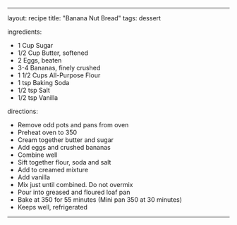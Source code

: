 ---

layout: recipe
title: "Banana Nut Bread"
tags: dessert

ingredients:
- 1 Cup Sugar
- 1/2 Cup Butter, softened
- 2 Eggs, beaten
- 3-4 Bananas, finely crushed
- 1 1/2 Cups All-Purpose Flour
- 1 tsp Baking Soda
- 1/2 tsp Salt
- 1/2 tsp Vanilla

directions:
- Remove odd pots and pans from oven
- Preheat oven to 350
- Cream together butter and sugar
- Add eggs and crushed bananas
- Combine well
- Sift together flour, soda and salt
- Add to creamed mixture
- Add vanilla
- Mix just until combined. Do not overmix
- Pour into greased and floured loaf pan
- Bake at 350 for 55 minutes (Mini pan 350 at 30 minutes)
- Keeps well, refrigerated

---